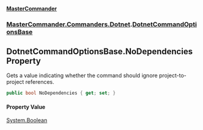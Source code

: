 #### [MasterCommander](MasterCommander.md 'MasterCommander')
### [MasterCommander.Commanders.Dotnet](MasterCommander.md#MasterCommander.Commanders.Dotnet 'MasterCommander.Commanders.Dotnet').[DotnetCommandOptionsBase](DotnetCommandOptionsBase.md 'MasterCommander.Commanders.Dotnet.DotnetCommandOptionsBase')

## DotnetCommandOptionsBase.NoDependencies Property

Gets a value indicating whether the command should ignore project-to-project references.

```csharp
public bool NoDependencies { get; set; }
```

#### Property Value
[System.Boolean](https://docs.microsoft.com/en-us/dotnet/api/System.Boolean 'System.Boolean')